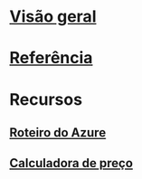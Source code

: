 # [Visão geral](index.md)
# [Referência](http://docs.microsoft.com/dotnet/api/?term=Microsoft.Azure)
# Recursos
## [Roteiro do Azure](https://azure.microsoft.com/roadmap/)
## [Calculadora de preço](https://azure.microsoft.com/pricing/calculator/)

